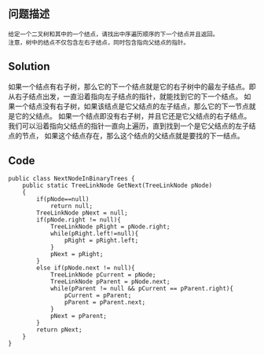 ## 问题描述
```
给定一个二叉树和其中的一个结点，请找出中序遍历顺序的下一个结点并且返回。
注意，树中的结点不仅包含左右子结点，同时包含指向父结点的指针。 
```
## Solution
如果一个结点有右子树，那么它的下一个结点就是它的右子树中的最左子结点。即从右子结点出发，一直沿着指向左子结点的指针，就能找到它的下一个结点。
如果一个结点没有右子树，如果该结点是它父结点的左子结点，那么它的下一节点就是它的父结点。
如果一个结点即没有右子树，并且它还是它父结点的右子结点。我们可以沿着指向父结点的指针一直向上遍历，直到找到一个是它父结点的左子结点的节点，
如果这个结点存在，那么这个结点的父结点就是要找的下一结点。

## Code
```
public class NextNodeInBinaryTrees {
    public static TreeLinkNode GetNext(TreeLinkNode pNode)
    {
    	if(pNode==null)
    		return null;
    	TreeLinkNode pNext = null;
    	if(pNode.right != null){
    		TreeLinkNode pRight = pNode.right;
    		while(pRight.left!=null){
    			pRight = pRight.left;
    		}
    		pNext = pRight;
    	}
    	else if(pNode.next != null){
    		TreeLinkNode pCurrent = pNode;
    		TreeLinkNode pParent = pNode.next;
    		while(pParent != null && pCurrent == pParent.right){
    			pCurrent = pParent;
    			pParent = pParent.next;
    		}
    		pNext = pParent;
    	}
		return pNext;
    }
}
```
